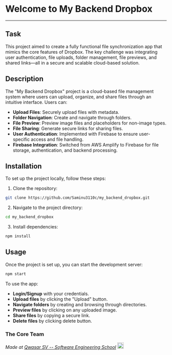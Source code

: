 # Welcome to My Backend Dropbox
***

## Task
This project aimed to create a fully functional file synchronization app that mimics the core features of Dropbox. The key challenge was integrating user authentication, file uploads, folder management, file previews, and shared links—all in a secure and scalable cloud-based solution.

## Description
The "My Backend Dropbox" project is a cloud-based file management system where users can upload, organize, and share files through an intuitive interface. Users can:
- **Upload Files**: Securely upload files with metadata.
- **Folder Navigation**: Create and navigate through folders.
- **File Preview**: Preview image files and placeholders for non-image types.
- **File Sharing**: Generate secure links for sharing files.
- **User Authentication**: Implemented with Firebase to ensure user-specific access and file handling.
- **Firebase Integration**: Switched from AWS Amplify to Firebase for file storage, authentication, and backend processing.

## Installation
To set up the project locally, follow these steps:
1. Clone the repository:
```bash
git clone https://github.com/Saminu3110c/my_backend_dropbox.git
```
2. Navigate to the project directory:
```bash
cd my_backend_dropbox
```
3. Install dependencies:
```bash
npm install
```

## Usage
Once the project is set up, you can start the development server:
```bash
npm start
```
To use the app:
- **Login/Signup** with your credentials.
- **Upload files** by clicking the "Upload" button.
- **Navigate folders** by creating and browsing through directories.
- **Preview files** by clicking on any uploaded image.
- **Share files** by copying a secure link.
- **Delete files** by clicking delete button.

### The Core Team
   


<span><i>Made at <a href='https://qwasar.io'>Qwasar SV -- Software Engineering School</a></i></span>
<span><img alt='Qwasar SV -- Software Engineering Schools Logo' src='https://storage.googleapis.com/qwasar-public/qwasar-logo_50x50.png' width='20px' /></span>
